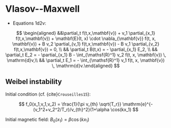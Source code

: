 # Vlasov--Maxwell

- Equations 1d2v: 

$$
\begin{aligned}
      &&\partial_t f(t,x,\mathbf{v}) + v_1 \partial_{x_1} f(t,x,\mathbf{v}) + \mathbf{E}(t, x) \cdot \nabla_{\mathbf{v}} f(t, x, \mathbf{v}) + B v_2 \partial_{v_1} f(t,x,\mathbf{v}) - B v_1 \partial_{v_2} f(t,x,\mathbf{v}) = 0, \\
      && \partial_t B(t,x) = - \partial_{x_1} E_2, \\
      && \partial_t E_2 = - \partial_{x_1} B - \int_{\mathsf{R}^1} v_2 f(t, x, \mathbf{v}) \, \mathrm{d}v,\\
      && \partial_t E_1 = - \int_{\mathsf{R}^1} v_1 f(t, x, \mathbf{v}) \, \mathrm{d}v.\end{aligned}
$$


## Weibel instability 

Initial condition (cf. {cite}`Crouseilles15`):

$$
f_0(x_1,v_1,v_2) = \frac{1}{\pi v_{th} \sqrt{T_r}} \mathrm{e}^{-(v_1^2+v_2^2/T_r)/v_{th}^2}(1+\alpha \cos(kx_1)
$$

Initial magnetic field: $B_0(x_1) = \beta \cos(kx_1)$

